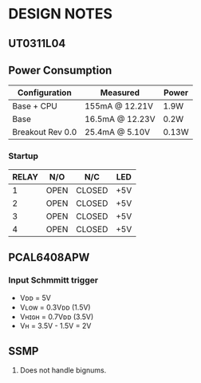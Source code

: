 # DESIGN NOTES

## UT0311L04

## Power Consumption

| Configuration    | Measured        | Power  |
|------------------|-----------------|--------|
| Base + CPU       | 155mA  @ 12.21V | 1.9W   |
| Base             | 16.5mA @ 12.23V | 0.2W   |
| Breakout Rev 0.0 | 25.4mA @ 5.10V  | 0.13W  |


### Startup

| RELAY | N/O     | N/C    | LED |
|-------|---------|--------|-----|
| 1     | OPEN    | CLOSED | +5V |
| 2     | OPEN    | CLOSED | +5V |
| 3     | OPEN    | CLOSED | +5V |
| 4     | OPEN    | CLOSED | +5V |


## PCAL6408APW

### Input Schmmitt trigger
- Vᴅᴅ   = 5V
- Vʟᴏᴡ  = 0.3Vᴅᴅ (1.5V)
- Vʜɪɢʜ = 0.7Vᴅᴅ (3.5V)
- Vʜ    = 3.5V - 1.5V = 2V

## SSMP
1. Does not handle bignums.

